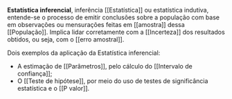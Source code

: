 **Estatística inferencial**, inferência [[Estatística]] ou estatística indutiva, entende-se o processo de emitir conclusões sobre a população com base em observações ou mensurações feitas em [[amostra]] dessa [[População]]. Implica lidar corretamente com a [[Incerteza]] dos resultados obtidos, ou seja, com o [[erro amostral]].

Dois exemplos da aplicação da Estatística inferencial:

- A estimação de [[Parâmetros]], pelo cálculo do [[Intervalo de confiança]];
- O [[Teste de hipótese]], por meio do uso de testes de significância estatística e o [[P valor]].